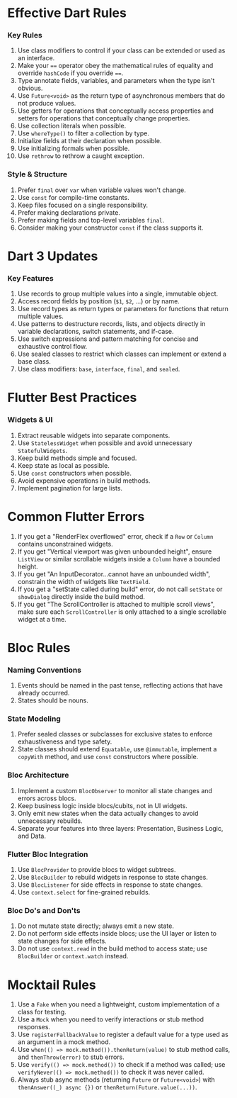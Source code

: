 # Effective Dart Rules

### Key Rules
1. Use class modifiers to control if your class can be extended or used as an interface.
2. Make your `==` operator obey the mathematical rules of equality and override `hashCode` if you override `==`.
3. Type annotate fields, variables, and parameters when the type isn't obvious.
4. Use `Future<void>` as the return type of asynchronous members that do not produce values.
5. Use getters for operations that conceptually access properties and setters for operations that conceptually change properties.
6. Use collection literals when possible.
7. Use `whereType()` to filter a collection by type.
8. Initialize fields at their declaration when possible.
9. Use initializing formals when possible.
10. Use `rethrow` to rethrow a caught exception.

### Style & Structure
1. Prefer `final` over `var` when variable values won't change.
2. Use `const` for compile-time constants.
3. Keep files focused on a single responsibility.
4. Prefer making declarations private.
5. Prefer making fields and top-level variables `final`.
6. Consider making your constructor `const` if the class supports it.

# Dart 3 Updates

### Key Features
1. Use records to group multiple values into a single, immutable object.
2. Access record fields by position (`$1`, `$2`, ...) or by name.
3. Use record types as return types or parameters for functions that return multiple values.
4. Use patterns to destructure records, lists, and objects directly in variable declarations, switch statements, and if-case.
5. Use switch expressions and pattern matching for concise and exhaustive control flow.
6. Use sealed classes to restrict which classes can implement or extend a base class.
7. Use class modifiers: `base`, `interface`, `final`, and `sealed`.

# Flutter Best Practices

### Widgets & UI
1. Extract reusable widgets into separate components.
2. Use `StatelessWidget` when possible and avoid unnecessary `StatefulWidgets`.
3. Keep build methods simple and focused.
4. Keep state as local as possible.
5. Use `const` constructors when possible.
6. Avoid expensive operations in build methods.
7. Implement pagination for large lists.

# Common Flutter Errors

1. If you get a "RenderFlex overflowed" error, check if a `Row` or `Column` contains unconstrained widgets.
2. If you get "Vertical viewport was given unbounded height", ensure `ListView` or similar scrollable widgets inside a `Column` have a bounded height.
3. If you get "An InputDecorator...cannot have an unbounded width", constrain the width of widgets like `TextField`.
4. If you get a "setState called during build" error, do not call `setState` or `showDialog` directly inside the build method.
5. If you get "The ScrollController is attached to multiple scroll views", make sure each `ScrollController` is only attached to a single scrollable widget at a time.

# Bloc Rules

### Naming Conventions
1. Events should be named in the past tense, reflecting actions that have already occurred.
2. States should be nouns.

### State Modeling
1. Prefer sealed classes or subclasses for exclusive states to enforce exhaustiveness and type safety.
2. State classes should extend `Equatable`, use `@immutable`, implement a `copyWith` method, and use `const` constructors where possible.

### Bloc Architecture
1. Implement a custom `BlocObserver` to monitor all state changes and errors across blocs.
2. Keep business logic inside blocs/cubits, not in UI widgets.
3. Only emit new states when the data actually changes to avoid unnecessary rebuilds.
4. Separate your features into three layers: Presentation, Business Logic, and Data.

### Flutter Bloc Integration
1. Use `BlocProvider` to provide blocs to widget subtrees.
2. Use `BlocBuilder` to rebuild widgets in response to state changes.
3. Use `BlocListener` for side effects in response to state changes.
4. Use `context.select` for fine-grained rebuilds.

### Bloc Do's and Don'ts
1. Do not mutate state directly; always emit a new state.
2. Do not perform side effects inside blocs; use the UI layer or listen to state changes for side effects.
3. Do not use `context.read` in the build method to access state; use `BlocBuilder` or `context.watch` instead.

# Mocktail Rules

1. Use a `Fake` when you need a lightweight, custom implementation of a class for testing.
2. Use a `Mock` when you need to verify interactions or stub method responses.
3. Use `registerFallbackValue` to register a default value for a type used as an argument in a mock method.
4. Use `when(() => mock.method()).thenReturn(value)` to stub method calls, and `thenThrow(error)` to stub errors.
5. Use `verify(() => mock.method())` to check if a method was called; use `verifyNever(() => mock.method())` to check it was never called.
6. Always stub async methods (returning `Future` or `Future<void>`) with `thenAnswer((_) async {})` or `thenReturn(Future.value(...))`.
